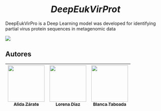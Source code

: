<em> <h1 align="center"> DeepEukVirProt </h1></em>

DeepEukVirPro is a Deep Learning model  was developed for identifying partial virus protein sequences in metagenomic data
   <p align="left">
   <img src="https://img.shields.io/badge/STATUS-EN%20DESAROLLO-green">
   </p>


## Autores

| [<img src="https://avatars.githubusercontent.com/u/37356058?v=4" width=115><br><sub>Alida Zárate </sub>](https://github.com/alyzart22) |  [<img src="https://avatars.githubusercontent.com/u/71970858?v=4" width=115><br><sub>Lorena Diaz</sub>]([https://github.com/alyzart22]) |  [<img src="https://avatars.githubusercontent.com/u/91544872?v=4" width=115><br><sub>Blanca Taboada</sub>](https://github.com/alyzart22) |
| :---: | :---: | :---: |
